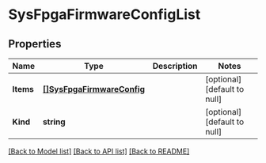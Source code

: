 # SysFpgaFirmwareConfigList

## Properties
Name | Type | Description | Notes
------------ | ------------- | ------------- | -------------
**Items** | [**[]SysFpgaFirmwareConfig**](sys_fpga_firmwareConfig.md) |  | [optional] [default to null]
**Kind** | **string** |  | [optional] [default to null]

[[Back to Model list]](../README.md#documentation-for-models) [[Back to API list]](../README.md#documentation-for-api-endpoints) [[Back to README]](../README.md)



